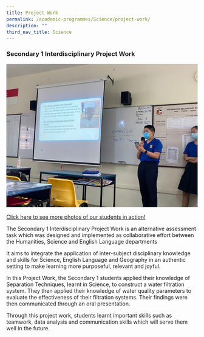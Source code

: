 ```yaml
---
title: Project Work
permalink: /academic-programmes/Science/project-work/
description: ""
third_nav_title: Science
---
```

### Secondary 1 Interdisciplinary Project Work

![](/images/Sec%201%20Science%20Project%20Work/IPW5.jpg)

[Click here to see more photos of our students in action!](https://photos.app.goo.gl/3Vjt9gh8z8Ks5j1a7)

The Secondary 1 Interdisciplinary Project Work is an alternative assessment task which was designed and implemented as collaborative effort between the Humanities, Science and English Language departments

It aims to integrate the application of inter-subject disciplinary knowledge and skills for Science, English Language and Geography in an authentic setting to make learning more purposeful, relevant and joyful.

In this Project Work, the Secondary 1 students applied their knowledge of Separation Techniques, learnt in Science, to construct a water filtration system. They then applied their knowledge of water quality parameters to evaluate the effectiveness of their filtration systems. Their findings were&nbsp; then communicated through an oral presentation.

Through this project work, students learnt important skills such as teamwork, data analysis and communication skills which will serve them well in the future.
